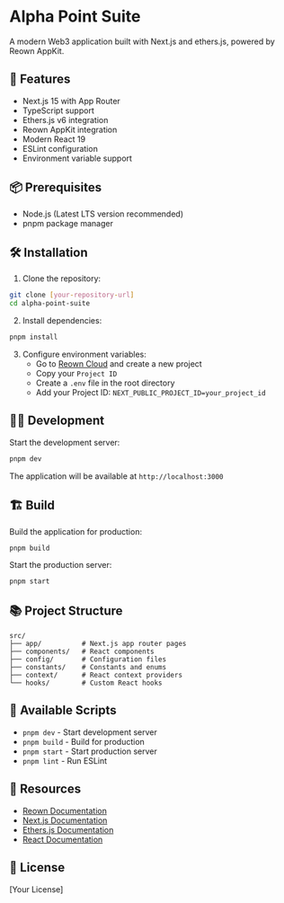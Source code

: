 # Alpha Point Suite

A modern Web3 application built with Next.js and ethers.js, powered by Reown AppKit.

## 🚀 Features

- Next.js 15 with App Router
- TypeScript support
- Ethers.js v6 integration
- Reown AppKit integration
- Modern React 19
- ESLint configuration
- Environment variable support

## 📦 Prerequisites

- Node.js (Latest LTS version recommended)
- pnpm package manager

## 🛠️ Installation

1. Clone the repository:
```bash
git clone [your-repository-url]
cd alpha-point-suite
```

2. Install dependencies:
```bash
pnpm install
```

3. Configure environment variables:
   - Go to [Reown Cloud](https://cloud.reown.com) and create a new project
   - Copy your `Project ID`
   - Create a `.env` file in the root directory
   - Add your Project ID: `NEXT_PUBLIC_PROJECT_ID=your_project_id`

## 🏃‍♂️ Development

Start the development server:
```bash
pnpm dev
```

The application will be available at `http://localhost:3000`

## 🏗️ Build

Build the application for production:
```bash
pnpm build
```

Start the production server:
```bash
pnpm start
```

## 📚 Project Structure

```
src/
├── app/          # Next.js app router pages
├── components/   # React components
├── config/       # Configuration files
├── constants/    # Constants and enums
├── context/      # React context providers
└── hooks/        # Custom React hooks
```

## 🔧 Available Scripts

- `pnpm dev` - Start development server
- `pnpm build` - Build for production
- `pnpm start` - Start production server
- `pnpm lint` - Run ESLint

## 📖 Resources

- [Reown Documentation](https://docs.reown.com)
- [Next.js Documentation](https://nextjs.org/docs)
- [Ethers.js Documentation](https://docs.ethers.org)
- [React Documentation](https://react.dev)

## 📝 License

[Your License]
